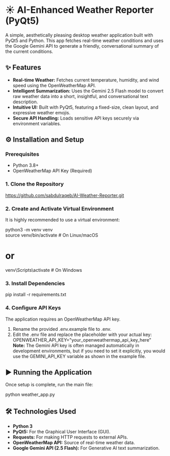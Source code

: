# **☀️ AI-Enhanced Weather Reporter (PyQt5)**

A simple, aesthetically pleasing desktop weather application built with PyQt5 and Python. This app fetches real-time weather conditions and uses the Google Gemini API to generate a friendly, conversational summary of the current conditions.

## **✨ Features**

* **Real-time Weather:** Fetches current temperature, humidity, and wind speed using the OpenWeatherMap API.
* **Intelligent Summarization:** Uses the Gemini 2.5 Flash model to convert raw weather data into a short, insightful, and conversational text description.
* **Intuitive UI:** Built with PyQt5, featuring a fixed-size, clean layout, and expressive weather emojis.
* **Secure API Handling:** Loads sensitive API keys securely via environment variables.

## **⚙️ Installation and Setup**

### **Prerequisites**

* Python 3.8+
* OpenWeatherMap API Key (Required)

### **1. Clone the Repository**

 https://github.com/sabdulraqeb/AI-Weather-Reporter.git

### **2. Create and Activate Virtual Environment**

It is highly recommended to use a virtual environment:

python3 -m venv venv  
source venv/bin/activate  # On Linux/macOS  
# or  
venv\\Scripts\\activate     # On Windows

### **3. Install Dependencies**

pip install -r requirements.txt

### **4. Configure API Keys**

The application requires an OpenWeatherMap API key.

1. Rename the provided .env.example file to .env.
2. Edit the .env file and replace the placeholder with your actual key:  
   OPENWEATHER\_API\_KEY="your\_openweathermap\_api\_key\_here"  
   **Note:** The Gemini API key is often managed automatically in development environments, but if you need to set it explicitly, you would use the GEMINI\_API\_KEY variable as shown in the example file.

## **▶️ Running the Application**

Once setup is complete, run the main file:

python weather\_app.py

## **🛠️ Technologies Used**

* **Python 3**
* **PyQt5:** For the Graphical User Interface (GUI).
* **Requests:** For making HTTP requests to external APIs.
* **OpenWeatherMap API:** Source of real-time weather data.
* **Google Gemini API (2.5 Flash):** For Generative AI text summarization.

